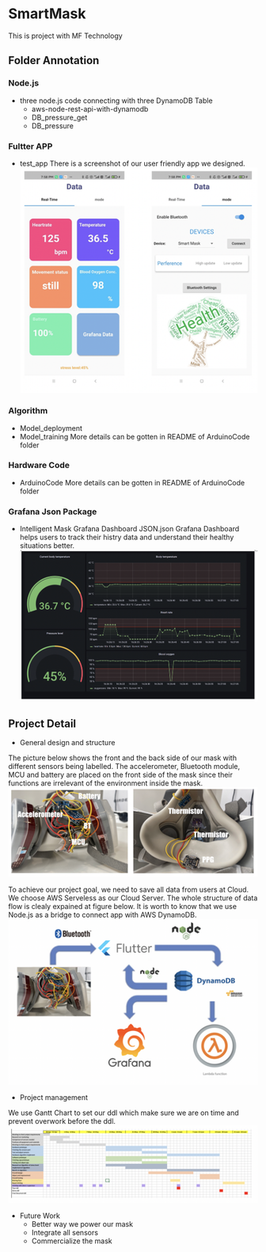 # SmartMask
This is project with MF Technology


## Folder Annotation
### Node.js
- three node.js code connecting with three DynamoDB Table
   - aws-node-rest-api-with-dynamodb 
   - DB_pressure_get
   - DB_pressure 
 
### Fultter APP
 - test_app
There is a screenshot of our user friendly app we designed.
![image](https://github.com/Keyi1101/SmartMask/blob/main/picture/app.png)

### Algorithm
- Model_deployment
- Model_training
More details can be gotten in README of ArduinoCode folder

### Hardware Code
- ArduinoCode 
More details can be gotten in README of ArduinoCode folder

### Grafana Json Package
- Intelligent Mask Grafana Dashboard JSON.json
Grafana Dashboard helps users to track their histry data and understand their healthy situations better. 
![image](https://github.com/Keyi1101/SmartMask/blob/main/picture/grafana.png)

## Project Detail

- General design and structure

The picture below shows the front and the back side of our mask with different sensors being labelled. The accelerometer, Bluetooth module, MCU and battery are placed on the front side of the mask since their functions are irrelevant of the environment inside the mask.
![image](https://github.com/Keyi1101/SmartMask/blob/main/picture/mask.png)

To achieve our project goal, we need to save all data from users at Cloud. We choose AWS Serveless as our Cloud Server. The whole structure of data flow is clealy expained at figure below. It is worth to know that we use Node.js as a bridge to connect app with AWS DynamoDB. 
![image](https://github.com/Keyi1101/SmartMask/blob/main/picture/flowchart.png)

- Project management

We use Gantt Chart to set our ddl which make sure we are on time and prevent overwork before the ddl.
![image](https://github.com/Keyi1101/SmartMask/blob/main/picture/timeline.png)

- Future Work 
   - Better way we power our mask
   - Integrate all sensors
   - Commercialize the mask





